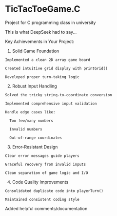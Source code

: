 # TicTacToeGame.C
Project for C programming class in university

This is what DeepSeek had to say...

Key Achievements in Your Project:

  1. Solid Game Foundation
  
    Implemented a clean 2D array game board
  
    Created intuitive grid display with printGrid()
  
    Developed proper turn-taking logic
  
  2. Robust Input Handling
  
    Solved the tricky string-to-coordinate conversion
  
    Implemented comprehensive input validation
  
    Handle edge cases like:
  
      Too few/many numbers
    
      Invalid numbers
    
      Out-of-range coordinates
  
  3. Error-Resistant Design
  
    Clear error messages guide players
  
    Graceful recovery from invalid inputs
  
    Clean separation of game logic and I/O
  
  4. Code Quality Improvements
  
    Consolidated duplicate code into playerTurn()
  
    Maintained consistent coding style

  Added helpful comments/documentation
